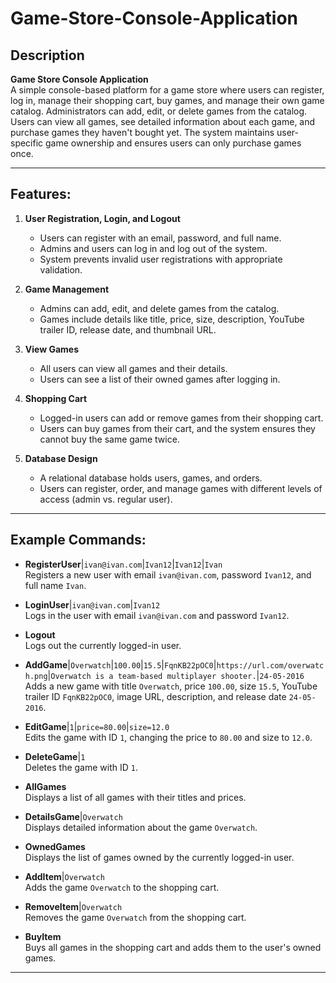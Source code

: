 # Game-Store-Console-Application

## Description
**Game Store Console Application**  
A simple console-based platform for a game store where users can register, log in, manage their shopping cart, buy games, and manage their own game catalog. Administrators can add, edit, or delete games from the catalog. Users can view all games, see detailed information about each game, and purchase games they haven't bought yet. The system maintains user-specific game ownership and ensures users can only purchase games once.

---

## Features:
1. **User Registration, Login, and Logout**  
   - Users can register with an email, password, and full name.
   - Admins and users can log in and log out of the system.
   - System prevents invalid user registrations with appropriate validation.

2. **Game Management**  
   - Admins can add, edit, and delete games from the catalog.
   - Games include details like title, price, size, description, YouTube trailer ID, release date, and thumbnail URL.

3. **View Games**  
   - All users can view all games and their details.
   - Users can see a list of their owned games after logging in.

4. **Shopping Cart**  
   - Logged-in users can add or remove games from their shopping cart.
   - Users can buy games from their cart, and the system ensures they cannot buy the same game twice.

5. **Database Design**  
   - A relational database holds users, games, and orders.
   - Users can register, order, and manage games with different levels of access (admin vs. regular user).

---

## Example Commands:
- **RegisterUser**|`ivan@ivan.com`|`Ivan12`|`Ivan12`|`Ivan`  
  Registers a new user with email `ivan@ivan.com`, password `Ivan12`, and full name `Ivan`.
  
- **LoginUser**|`ivan@ivan.com`|`Ivan12`  
  Logs in the user with email `ivan@ivan.com` and password `Ivan12`.
  
- **Logout**  
  Logs out the currently logged-in user.

- **AddGame**|`Overwatch`|`100.00`|`15.5`|`FqnKB22pOC0`|`https://url.com/overwatch.png`|`Overwatch is a team-based multiplayer shooter.`|`24-05-2016`  
  Adds a new game with title `Overwatch`, price `100.00`, size `15.5`, YouTube trailer ID `FqnKB22pOC0`, image URL, description, and release date `24-05-2016`.

- **EditGame**|`1`|`price=80.00`|`size=12.0`  
  Edits the game with ID `1`, changing the price to `80.00` and size to `12.0`.

- **DeleteGame**|`1`  
  Deletes the game with ID `1`.

- **AllGames**  
  Displays a list of all games with their titles and prices.

- **DetailsGame**|`Overwatch`  
  Displays detailed information about the game `Overwatch`.

- **OwnedGames**  
  Displays the list of games owned by the currently logged-in user.

- **AddItem**|`Overwatch`  
  Adds the game `Overwatch` to the shopping cart.

- **RemoveItem**|`Overwatch`  
  Removes the game `Overwatch` from the shopping cart.

- **BuyItem**  
  Buys all games in the shopping cart and adds them to the user's owned games.

---
